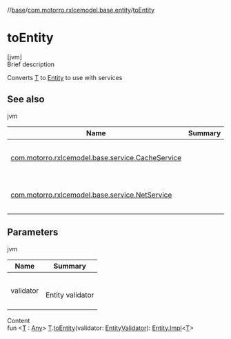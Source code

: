 //[base](../index.md)/[com.motorro.rxlcemodel.base.entity](index.md)/[toEntity](to-entity.md)



# toEntity  
[jvm]  
Brief description  


Converts [T](to-entity.md) to [Entity](-entity/index.md) to use with services



## See also  
  
jvm  
  
|  Name|  Summary| 
|---|---|
| [com.motorro.rxlcemodel.base.service.CacheService](../com.motorro.rxlcemodel.base.service/-cache-service/index.md)| <br><br><br><br>
| [com.motorro.rxlcemodel.base.service.NetService](../com.motorro.rxlcemodel.base.service/-net-service/index.md)| <br><br><br><br>
  


## Parameters  
  
jvm  
  
|  Name|  Summary| 
|---|---|
| validator| <br><br>Entity validator<br><br>
  
  
Content  
fun <[T](to-entity.md) : [Any](https://kotlinlang.org/api/latest/jvm/stdlib/kotlin/-any/index.html)> [T](to-entity.md).[toEntity](to-entity.md)(validator: [EntityValidator](-entity-validator/index.md)): [Entity.Impl](-entity/-impl/index.md)<[T](to-entity.md)>  



